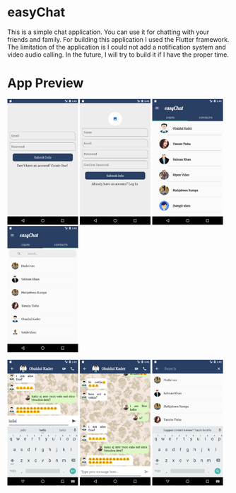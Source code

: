 # easyChat
 This is a simple chat application. You can use it for chatting with your friends and family. For building this application I used the Flutter framework. The limitation of the application is I could not add a notification system and video audio calling. In the future, I will try to build it if I have the proper time.


# App Preview

<p float="left">
  <img src="https://github.com/hadiuzzaman524/chat_application/blob/main/Screenshot_1611305040.png" width="160" />
  <img src="https://github.com/hadiuzzaman524/chat_application/blob/main/Screenshot_1611305037.png" width="160" /> 
 <img src="https://github.com/hadiuzzaman524/chat_application/blob/main/Screenshot_1611305019.png" width="160" /> 
  <img src="https://github.com/hadiuzzaman524/chat_application/blob/main/Screenshot_1611304982.png" width="160" /> 

</p>

<p float="left">

 <img src="https://github.com/hadiuzzaman524/chat_application/blob/main/Screenshot_1611304949.png" width="160"/>
  <img src="https://github.com/hadiuzzaman524/chat_application/blob/main/Screenshot_1611304932.png" width="160"/>
     <img src="https://github.com/hadiuzzaman524/chat_application/blob/main/Screenshot_1611304988.png" width="160" /> 
</p>
